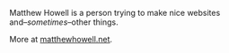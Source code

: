 Matthew Howell is a person trying to make nice websites
<br />and–*sometimes*–other things.

More at [matthewhowell.net](https://www.matthewhowell.net).
